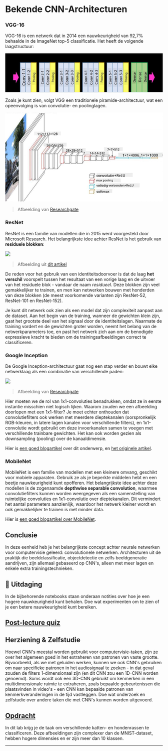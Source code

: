 <!--
CO_OP_TRANSLATOR_METADATA:
{
  "original_hash": "53faab85adfcebd8c10bcd71dc2fa557",
  "translation_date": "2025-09-23T10:07:06+00:00",
  "source_file": "lessons/4-ComputerVision/07-ConvNets/CNN_Architectures.md",
  "language_code": "nl"
}
-->
# Bekende CNN-Architecturen

### VGG-16

VGG-16 is een netwerk dat in 2014 een nauwkeurigheid van 92,7% behaalde in de ImageNet top-5 classificatie. Het heeft de volgende laagstructuur:

![ImageNet Lagen](../../../../../translated_images/vgg-16-arch1.d901a5583b3a51baeaab3e768567d921e5d54befa46e1e642616c5458c934028.nl.jpg)

Zoals je kunt zien, volgt VGG een traditionele piramide-architectuur, wat een opeenvolging is van convolutie- en poolinglagen.

![ImageNet Piramide](../../../../../translated_images/vgg-16-arch.64ff2137f50dd49fdaa786e3f3a975b3f22615efd13efb19c5d22f12e01451a1.nl.jpg)

> Afbeelding van [Researchgate](https://www.researchgate.net/figure/Vgg16-model-structure-To-get-the-VGG-NIN-model-we-replace-the-2-nd-4-th-6-th-7-th_fig2_335194493)

### ResNet

ResNet is een familie van modellen die in 2015 werd voorgesteld door Microsoft Research. Het belangrijkste idee achter ResNet is het gebruik van **residuele blokken**:

<img src="images/resnet-block.png" width="300"/>

> Afbeelding uit [dit artikel](https://arxiv.org/pdf/1512.03385.pdf)

De reden voor het gebruik van een identiteitsdoorvoer is dat de laag **het verschil** voorspelt tussen het resultaat van een vorige laag en de uitvoer van het residuele blok - vandaar de naam *residueel*. Deze blokken zijn veel gemakkelijker te trainen, en men kan netwerken bouwen met honderden van deze blokken (de meest voorkomende varianten zijn ResNet-52, ResNet-101 en ResNet-152).

Je kunt dit netwerk ook zien als een model dat zijn complexiteit aanpast aan de dataset. Aan het begin van de training, wanneer de gewichten klein zijn, gaat het grootste deel van het signaal door de identiteitslagen. Naarmate de training vordert en de gewichten groter worden, neemt het belang van de netwerkparameters toe, en past het netwerk zich aan om de benodigde expressieve kracht te bieden om de trainingsafbeeldingen correct te classificeren.

### Google Inception

De Google Inception-architectuur gaat nog een stap verder en bouwt elke netwerklaag als een combinatie van verschillende paden:

<img src="images/inception.png" width="400"/>

> Afbeelding van [Researchgate](https://www.researchgate.net/figure/Inception-module-with-dimension-reductions-left-and-schema-for-Inception-ResNet-v1_fig2_355547454)

Hier moeten we de rol van 1x1-convoluties benadrukken, omdat ze in eerste instantie misschien niet logisch lijken. Waarom zouden we een afbeelding doorlopen met een 1x1-filter? Je moet echter onthouden dat convolutiefilters ook werken met meerdere dieptekanalen (oorspronkelijk RGB-kleuren, in latere lagen kanalen voor verschillende filters), en 1x1-convolutie wordt gebruikt om deze invoerkanalen samen te voegen met verschillende trainbare gewichten. Het kan ook worden gezien als downsampling (pooling) over de kanaaldimensie.

Hier is [een goed blogartikel](https://medium.com/analytics-vidhya/talented-mr-1x1-comprehensive-look-at-1x1-convolution-in-deep-learning-f6b355825578) over dit onderwerp, en [het originele artikel](https://arxiv.org/pdf/1312.4400.pdf).

### MobileNet

MobileNet is een familie van modellen met een kleinere omvang, geschikt voor mobiele apparaten. Gebruik ze als je beperkte middelen hebt en een beetje nauwkeurigheid kunt opofferen. Het belangrijkste idee achter deze modellen is de zogenaamde **depthwise separable convolution**, waarmee convolutiefilters kunnen worden weergegeven als een samenstelling van ruimtelijke convoluties en 1x1-convolutie over dieptekanalen. Dit vermindert het aantal parameters aanzienlijk, waardoor het netwerk kleiner wordt en ook gemakkelijker te trainen is met minder data.

Hier is [een goed blogartikel over MobileNet](https://medium.com/analytics-vidhya/image-classification-with-mobilenet-cc6fbb2cd470).

## Conclusie

In deze eenheid heb je het belangrijkste concept achter neurale netwerken voor computervisie geleerd: convolutionele netwerken. Architecturen uit de praktijk die beeldclassificatie, objectdetectie en zelfs beeldgeneratie aandrijven, zijn allemaal gebaseerd op CNN's, alleen met meer lagen en enkele extra trainingstechnieken.

## 🚀 Uitdaging

In de bijbehorende notebooks staan onderaan notities over hoe je een hogere nauwkeurigheid kunt behalen. Doe wat experimenten om te zien of je een betere nauwkeurigheid kunt bereiken.

## [Post-lecture quiz](https://ff-quizzes.netlify.app/en/ai/quiz/14)

## Herziening & Zelfstudie

Hoewel CNN's meestal worden gebruikt voor computervisie-taken, zijn ze over het algemeen goed in het extraheren van patronen van vaste grootte. Bijvoorbeeld, als we met geluiden werken, kunnen we ook CNN's gebruiken om naar specifieke patronen in het audiosignaal te zoeken - in dat geval zouden de filters 1-dimensionaal zijn (en dit CNN zou een 1D-CNN worden genoemd). Soms wordt ook een 3D-CNN gebruikt om kenmerken in een multidimensionale ruimte te extraheren, zoals bepaalde gebeurtenissen die plaatsvinden in video's - een CNN kan bepaalde patronen van kenmerkveranderingen in de tijd vastleggen. Doe wat onderzoek en zelfstudie over andere taken die met CNN's kunnen worden uitgevoerd.

## [Opdracht](lab/README.md)

In dit lab krijg je de taak om verschillende katten- en hondenrassen te classificeren. Deze afbeeldingen zijn complexer dan de MNIST-dataset, hebben hogere dimensies en er zijn meer dan 10 klassen.

---

